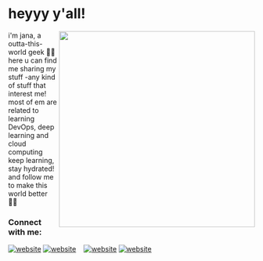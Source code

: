 
<h1> heyyy y'all! </h1>

<img align="right" width="400" src="https://media2.giphy.com/media/fgmDFZTeECzjDPKepE/giphy.gif" />

<p align="left">
i'm jana, a outta-this-world geek 👩‍💻 <br/>
here u can find me sharing my stuff -any kind of stuff that interest me! <br/>
most of em are related to learning DevOps, deep learning and cloud computing <br/>
keep learning, stay hydrated! and follow me to make this world better 🐱‍🏍<br/>
</p>

### Connect with me:

[![website](./img/linkedin-light.svg)](https://www.linkedin.com/in/jana-abusaa#gh-light-mode-only)
[![website](./img/linkedin-dark.svg)](https://linkedin.com/in/jana-abusaa#gh-dark-mode-only)
&nbsp;&nbsp;
[![website](./img/instagram-light.svg)](https://instagram.com/janajerselff#gh-light-mode-only)
[![website](./img/instagram-dark.svg)](https://instagram.com/janaherselff#gh-dark-mode-only)
